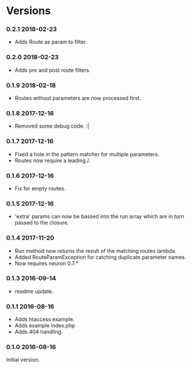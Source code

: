 # Versions

### 0.2.1 2018-02-23

* Adds Route as param to filter.

### 0.2.0 2018-02-23

* Adds pre and post route filters.

### 0.1.9 2018-02-18
* Routes without parameters are now processed first.

### 0.1.8 2017-12-16
* Removed some debug code. :|

### 0.1.7 2017-12-16
* Fixed a hole in the pattern matcher for multiple parameters.
* Routes now require a leading /.

### 0.1.6 2017-12-16
* Fix for empty routes.

### 0.1.5 2017-12-16
* 'extra' params can now be bassed into the run array which are in turn
  passed to the closure.

### 0.1.4 2017-11-20

* Run method now returns the result of the matching routes lambda.
* Added RouteParamException for catching duplicate parameter names.
* Now requires neuron 0.7.*

### 0.1.3 2016-09-14

* readme update.

### 0.1.1 2016-08-16

* Adds htaccess example.
* Adds example index.php
* Adds 404 handling.

### 0.1.0 2016-08-16

Initial version.

